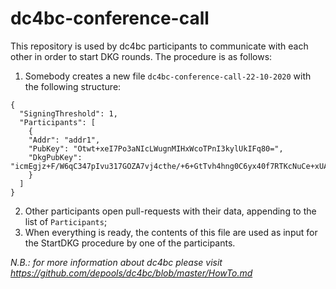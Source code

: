 # dc4bc-conference-call

This repository is used by dc4bc participants to communicate with each other in order to start DKG rounds. The procedure is as follows:

1. Somebody creates a new file `dc4bc-conference-call-22-10-2020` with the following structure:
```
{
  "SigningThreshold": 1,
  "Participants": [
    {
    "Addr": "addr1",
    "PubKey": "Otwt+xeI7Po3aNIcLWugnMIHxWcoTPnI3kylUkIFq80=",
    "DkgPubKey": "icmEgjz+F/W6qC347pIvu317GOZA7vj4cthe/+6+GtTvh4hng0C6yx40f7RTKcNuCe+xUATI2dNEciyx7ntUaAzBOuuzRuYmOIYjBTFmt8Zms/9K1EVMhXm0zGFb5rfP"
    }
  ]
}
```
2. Other participants open pull-requests with their data, appending to the list of `Participants`;
3. When everything is ready, the contents of this file are used as input for the StartDKG procedure by one of the participants.

*N.B.: for more information about dc4bc please visit https://github.com/depools/dc4bc/blob/master/HowTo.md*
